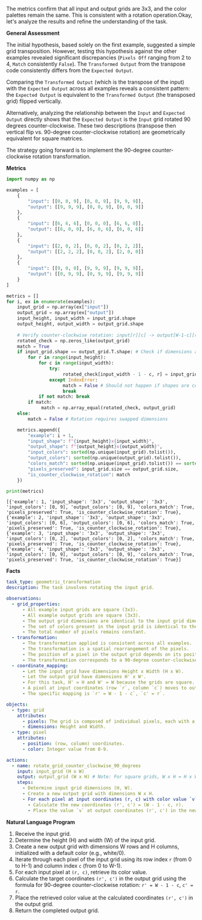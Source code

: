 The metrics confirm that all input and output grids are 3x3, and the color palettes remain the same. This is consistent with a rotation operation.Okay, let's analyze the results and refine the understanding of the task.

**General Assessment**

The initial hypothesis, based solely on the first example, suggested a simple grid transposition. However, testing this hypothesis against the other examples revealed significant discrepancies (`Pixels Off` ranging from 2 to 4, `Match` consistently `False`). The `Transformed Output` from the transpose code consistently differs from the `Expected Output`.

Comparing the `Transformed Output` (which is the transpose of the input) with the `Expected Output` across all examples reveals a consistent pattern: the `Expected Output` is equivalent to the `Transformed Output` (the transposed grid) flipped vertically.

Alternatively, analyzing the relationship between the `Input` and `Expected Output` directly shows that the `Expected Output` is the `Input` grid rotated 90 degrees counter-clockwise. These two descriptions (transpose then vertical flip vs. 90-degree counter-clockwise rotation) are geometrically equivalent for square matrices.

The strategy going forward is to implement the 90-degree counter-clockwise rotation transformation.

**Metrics**

``` python
import numpy as np

examples = [
    {
        "input": [[0, 0, 9], [0, 0, 9], [9, 9, 9]],
        "output": [[9, 9, 9], [0, 0, 9], [0, 0, 9]]
    },
    {
        "input": [[6, 6, 6], [0, 0, 0], [6, 6, 0]],
        "output": [[6, 0, 0], [6, 0, 6], [6, 0, 6]]
    },
    {
        "input": [[2, 0, 2], [0, 0, 2], [0, 2, 2]],
        "output": [[2, 2, 2], [0, 0, 2], [2, 0, 0]]
    },
    {
        "input": [[9, 0, 0], [9, 9, 9], [9, 9, 9]],
        "output": [[0, 9, 9], [0, 9, 9], [9, 9, 9]]
    }
]

metrics = []
for i, ex in enumerate(examples):
    input_grid = np.array(ex["input"])
    output_grid = np.array(ex["output"])
    input_height, input_width = input_grid.shape
    output_height, output_width = output_grid.shape
    
    # Verify counter-clockwise rotation: input[r][c] -> output[W-1-c][r]
    rotated_check = np.zeros_like(output_grid)
    match = True
    if input_grid.shape == output_grid.T.shape: # Check if dimensions allow rotation
        for r in range(input_height):
            for c in range(input_width):
                try:
                     rotated_check[input_width - 1 - c, r] = input_grid[r, c]
                except IndexError:
                     match = False # Should not happen if shapes are compatible
                     break
            if not match: break
        if match:
             match = np.array_equal(rotated_check, output_grid)
    else:
        match = False # Rotation requires swapped dimensions

    metrics.append({
        "example": i + 1,
        "input_shape": f"{input_height}x{input_width}",
        "output_shape": f"{output_height}x{output_width}",
        "input_colors": sorted(np.unique(input_grid).tolist()),
        "output_colors": sorted(np.unique(output_grid).tolist()),
        "colors_match": sorted(np.unique(input_grid).tolist()) == sorted(np.unique(output_grid).tolist()),
        "pixels_preserved": input_grid.size == output_grid.size,
        "is_counter_clockwise_rotation": match
    })

print(metrics)
```
```
[{'example': 1, 'input_shape': '3x3', 'output_shape': '3x3', 'input_colors': [0, 9], 'output_colors': [0, 9], 'colors_match': True, 'pixels_preserved': True, 'is_counter_clockwise_rotation': True}, {'example': 2, 'input_shape': '3x3', 'output_shape': '3x3', 'input_colors': [0, 6], 'output_colors': [0, 6], 'colors_match': True, 'pixels_preserved': True, 'is_counter_clockwise_rotation': True}, {'example': 3, 'input_shape': '3x3', 'output_shape': '3x3', 'input_colors': [0, 2], 'output_colors': [0, 2], 'colors_match': True, 'pixels_preserved': True, 'is_counter_clockwise_rotation': True}, {'example': 4, 'input_shape': '3x3', 'output_shape': '3x3', 'input_colors': [0, 9], 'output_colors': [0, 9], 'colors_match': True, 'pixels_preserved': True, 'is_counter_clockwise_rotation': True}]

```
**Facts**


```yaml
task_type: geometric_transformation
description: The task involves rotating the input grid.

observations:
  - grid_properties:
      - All example input grids are square (3x3).
      - All example output grids are square (3x3).
      - The output grid dimensions are identical to the input grid dimensions.
      - The set of colors present in the input grid is identical to the set of colors in the corresponding output grid.
      - The total number of pixels remains constant.
  - transformation:
      - The transformation applied is consistent across all examples.
      - The transformation is a spatial rearrangement of the pixels.
      - The position of a pixel in the output grid depends on its position in the input grid.
      - The transformation corresponds to a 90-degree counter-clockwise rotation of the entire input grid.
  - coordinate_mapping:
      - Let the input grid have dimensions Height x Width (H x W).
      - Let the output grid have dimensions H' x W'.
      - For this task, H' = H and W' = W because the grids are square.
      - A pixel at input coordinates (row `r`, column `c`) moves to output coordinates (row `r'`, column `c'`).
      - The specific mapping is `r' = W - 1 - c`, `c' = r`.

objects:
  - type: grid
    attributes:
      - pixels: The grid is composed of individual pixels, each with a color value.
      - dimensions: Height and Width.
  - type: pixel
    attributes:
      - position: (row, column) coordinates.
      - color: Integer value from 0-9.

actions:
  - name: rotate_grid_counter_clockwise_90_degrees
    input: input_grid (H x W)
    output: output_grid (W x H) # Note: For square grids, W x H = H x W
    steps:
      - Determine input grid dimensions (H, W).
      - Create a new output grid with dimensions W x H.
      - For each pixel at input coordinates (r, c) with color value `v`:
        - Calculate the new coordinates (r', c') = (W - 1 - c, r).
        - Place the value `v` at output coordinates (r', c') in the new grid.
```


**Natural Language Program**

1.  Receive the input grid.
2.  Determine the height (H) and width (W) of the input grid.
3.  Create a new output grid with dimensions W rows and H columns, initialized with a default color (e.g., white/0).
4.  Iterate through each pixel of the input grid using its row index `r` (from 0 to H-1) and column index `c` (from 0 to W-1).
5.  For each input pixel at `(r, c)`, retrieve its color value.
6.  Calculate the target coordinates `(r', c')` in the output grid using the formula for 90-degree counter-clockwise rotation: `r' = W - 1 - c`, `c' = r`.
7.  Place the retrieved color value at the calculated coordinates `(r', c')` in the output grid.
8.  Return the completed output grid.